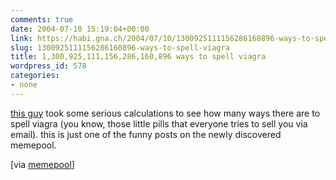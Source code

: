 ```yaml
---
comments: true
date: 2004-07-10 15:19:04+00:00
link: https://habi.gna.ch/2004/07/10/1300925111156286160896-ways-to-spell-viagra/
slug: 1300925111156286160896-ways-to-spell-viagra
title: 1,300,925,111,156,286,160,896 ways to spell viagra
wordpress_id: 578
categories:
- none
---
```


[this guy](http://cockeyed.com/lessons/viagra/viagra.html) took some serious calculations to see how many ways there are to spell viagra (you know, those little pills that everyone tries to sell you via email).
this is just one of the funny posts on the newly discovered memepool.

[via [memepool](http://memepool.com/)]
